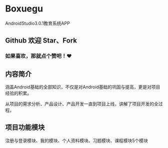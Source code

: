 # Boxuegu
AndroidStudio3.0.1教育系统APP

## Github 欢迎 Star、Fork

### 如果喜欢，那就点个赞吧！❤️ 

## 内容简介

涵盖Android基础的全部知识，不仅是对Android基础的巩固与提高，更是对项目经验的积累。

从项目的需求分析、产品设计、产品开发一直到项目上线，讲解了项目开发的全过程。

## 项目功能模块

注册与登录模块、我的模块、个人资料模块、习题模块、课程模块5个模块


